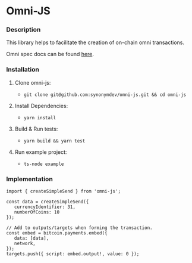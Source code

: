 # Omni-JS

### Description

This library helps to facilitate the creation of on-chain omni transactions.

Omni spec docs can be found [here](https://github.com/OmniLayer/spec/blob/master/OmniSpecification.adoc).

### Installation
1. Clone omni-js:
   - `git clone git@github.com:synonymdev/omni-js.git && cd omni-js`

2. Install Dependencies:
   - `yarn install`

3. Build & Run tests:
   - `yarn build && yarn test`

4. Run example project:
   - `ts-node example`
   
### Implementation
```
import { createSimpleSend } from 'omni-js';

const data = createSimpleSend({
   currencyIdentifier: 31,
   numberOfCoins: 10
});

// Add to outputs/targets when forming the transaction.
const embed = bitcoin.payments.embed({
   data: [data],
   network,
});
targets.push({ script: embed.output!, value: 0 });
```
